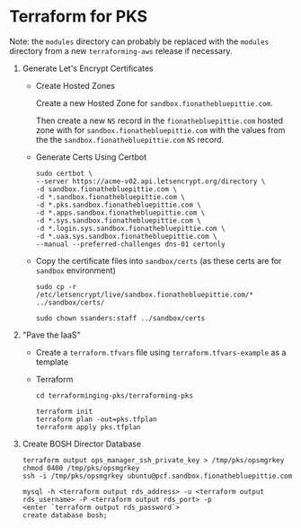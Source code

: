 #   Terraform for PKS

Note: the `modules` directory can probably be replaced with the `modules` directory from a new `terraforming-aws` release if necessary.

1.  Generate Let's Encrypt Certificates

    *   Create Hosted Zones
    
        Create a new Hosted Zone for `sandbox.fionathebluepittie.com`. 
        
        Then create a new `NS` record in the `fionathebluepittie.com` hosted zone with for `sandbox.fionathebluepittie.com` with the values from the the `sandbox.fionathebluepittie.com` `NS` record.

    *   Generate Certs Using Certbot
        ```
        sudo certbot \
        --server https://acme-v02.api.letsencrypt.org/directory \
        -d sandbox.fionathebluepittie.com \
        -d *.sandbox.fionathebluepittie.com \
        -d *.pks.sandbox.fionathebluepittie.com \
        -d *.apps.sandbox.fionathebluepittie.com \
        -d *.sys.sandbox.fionathebluepittie.com \
        -d *.login.sys.sandbox.fionathebluepittie.com \
        -d *.uaa.sys.sandbox.fionathebluepittie.com \
        --manual --preferred-challenges dns-01 certonly
        ```

    *   Copy the certificate files into `sandbox/certs` (as these certs are for `sandbox` environment)
        ```
        sudo cp -r /etc/letsencrypt/live/sandbox.fionathebluepittie.com/* ../sandbox/certs/

        sudo chown ssanders:staff ../sandbox/certs
        ```

1.  "Pave the IaaS"

    *   Create a `terraform.tfvars` file using `terraform.tfvars-example` as a template

    *   Terraform
        ```
        cd terraforminging-pks/terraforming-pks

        terraform init
        terraform plan -out=pks.tfplan
        terraform apply pks.tfplan
        ```

1.  Create BOSH Director Database

    ```
    terraform output ops_manager_ssh_private_key > /tmp/pks/opsmgrkey
    chmod 0400 /tmp/pks/opsmgrkey
    ssh -i /tmp/pks/opsmgrkey ubuntu@pcf.sandbox.fionathebluepittie.com

    mysql -h <terraform output rds_address> -u <terraform output rds_username> -P <terraform output rds_port> -p
    <enter `terraform output rds_password`>
    create database bosh;
    ```
